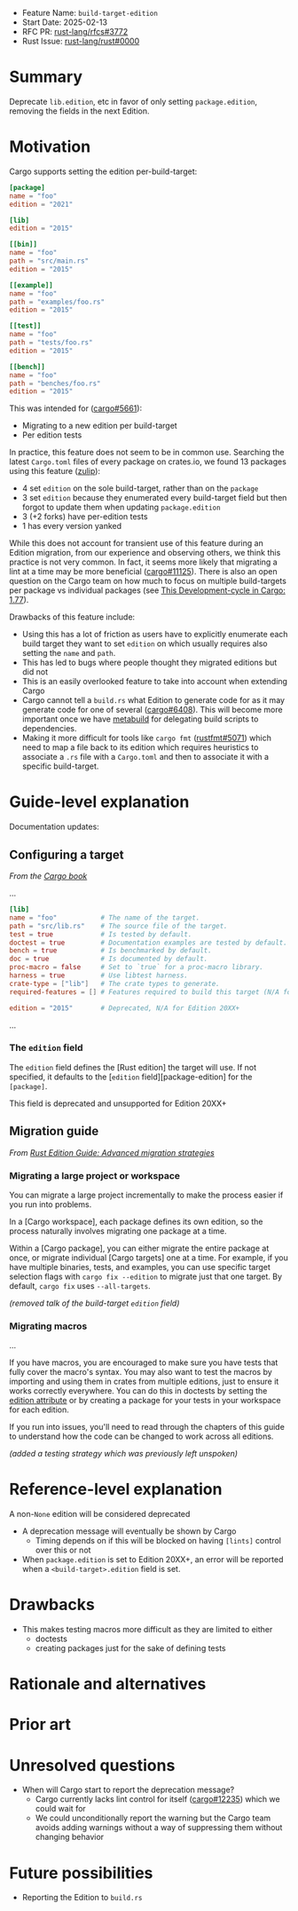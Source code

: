 - Feature Name: `build-target-edition`
- Start Date: 2025-02-13
- RFC PR: [rust-lang/rfcs#3772](https://github.com/rust-lang/rfcs/pull/3772)
- Rust Issue: [rust-lang/rust#0000](https://github.com/rust-lang/rust/issues/0000)

# Summary
[summary]: #summary

Deprecate `lib.edition`, etc in favor of only setting `package.edition`, removing the fields in the next Edition.

# Motivation
[motivation]: #motivation

Cargo supports setting the edition per-build-target:
```toml
[package]
name = "foo"
edition = "2021"

[lib]
edition = "2015"

[[bin]]
name = "foo"
path = "src/main.rs"
edition = "2015"

[[example]]
name = "foo"
path = "examples/foo.rs"
edition = "2015"

[[test]]
name = "foo"
path = "tests/foo.rs"
edition = "2015"

[[bench]]
name = "foo"
path = "benches/foo.rs"
edition = "2015"
```

This was intended for ([cargo#5661](https://github.com/rust-lang/cargo/issues/5661)):
- Migrating to a new edition per build-target
- Per edition tests

In practice, this feature does not seem to be in common use.
Searching the latest `Cargo.toml` files of every package on crates.io,
we found 13 packages using this feature
([zulip](https://rust-lang.zulipchat.com/#narrow/channel/246057-t-cargo/topic/Deprecate.20build-target.20.60edition.60.20field.3F/near/499047806)):
- 4 set `edition` on the sole build-target, rather than on the `package`
- 3 set `edition` because they enumerated every build-target field but then forgot to update them when updating `package.edition`
- 3 (+2 forks) have per-edition tests
- 1 has every version yanked

While this does not account for transient use of this feature during an Edition migration,
from our experience and observing others, we think this practice is not very common.
In fact, it seems more likely that migrating a lint at a time may be more beneficial
([cargo#11125](https://github.com/rust-lang/cargo/issues/11125#issuecomment-2641119791)).
There is also an open question on the Cargo team on how much to focus on multiple build-targets per package
vs individual packages
(see [This Development-cycle in Cargo: 1.77](https://blog.rust-lang.org/inside-rust/2024/02/13/this-development-cycle-in-cargo-1-77.html#when-to-use-packages-or-workspaces)).

Drawbacks of this feature include:
- Using this has a lot of friction as users have to explicitly
  enumerate each build target they want to set `edition` on which usually requires
  also setting the `name` and `path`.
- This has led to bugs where people thought they migrated editions but did not
- This is an easily overlooked feature to take into account when extending Cargo
- Cargo cannot tell a `build.rs` what Edition to generate code for as it may generate code for one of several
  ([cargo#6408](https://github.com/rust-lang/cargo/issues/6408)).
  This will become more important once we have [metabuild](https://github.com/rust-lang/cargo/issues/14903) for delegating build scripts to dependencies.
- Making it more difficult for tools like `cargo fmt`
  ([rustfmt#5071](https://github.com/rust-lang/rustfmt/pull/5071)) which need to map
  a file back to its edition which requires heuristics to associate a `.rs`
  file with a `Cargo.toml` and then to associate it with a specific build-target.

# Guide-level explanation
[guide-level-explanation]: #guide-level-explanation

Documentation updates:

## Configuring a target

*From the [Cargo book](https://doc.rust-lang.org/cargo/reference/cargo-targets.html#configuring-a-target)*

...

```toml
[lib]
name = "foo"           # The name of the target.
path = "src/lib.rs"    # The source file of the target.
test = true            # Is tested by default.
doctest = true         # Documentation examples are tested by default.
bench = true           # Is benchmarked by default.
doc = true             # Is documented by default.
proc-macro = false     # Set to `true` for a proc-macro library.
harness = true         # Use libtest harness.
crate-type = ["lib"]   # The crate types to generate.
required-features = [] # Features required to build this target (N/A for lib).

edition = "2015"       # Deprecated, N/A for Edition 20XX+
```

...

### The `edition` field

The `edition` field defines the [Rust edition] the target will use. If not
specified, it defaults to the [`edition` field][package-edition] for the
`[package]`.

This field is deprecated and unsupported for Edition 20XX+

## Migration guide

*From [Rust Edition Guide: Advanced migration strategies](https://doc.rust-lang.org/nightly/edition-guide/editions/advanced-migrations.html#migrating-a-large-project-or-workspace)*

### Migrating a large project or workspace

You can migrate a large project incrementally to make the process easier if you run into problems.

In a [Cargo workspace], each package defines its own edition, so the process naturally involves migrating one package at a time.

Within a [Cargo package], you can either migrate the entire package at once, or migrate individual [Cargo targets] one at a time.
For example, if you have multiple binaries, tests, and examples, you can use specific target selection flags with `cargo fix --edition` to migrate just that one target.
By default, `cargo fix` uses `--all-targets`.

*(removed talk of the build-target `edition` field)*

### Migrating macros

...

If you have macros, you are encouraged to make sure you have tests that fully
cover the macro's syntax. You may also want to test the macros by importing and
using them in crates from multiple editions, just to ensure it works correctly
everywhere.
You can do this in doctests by setting the [edition attribute](https://doc.rust-lang.org/stable/rustdoc/write-documentation/documentation-tests.html#attributes)
or by creating a package for your tests in your workspace for each edition.

If you run into issues, you'll need to read through the chapters of
this guide to understand how the code can be changed to work across all
editions.

*(added a testing strategy which was previously left unspoken)*

# Reference-level explanation
[reference-level-explanation]: #reference-level-explanation

A non-`None` edition will be considered deprecated
- A deprecation message will eventually be shown by Cargo
  - Timing depends on if this will be blocked on having `[lints]` control over this or not
- When `package.edition` is set to Edition 20XX+, an error will be reported when a `<build-target>.edition` field is set.

# Drawbacks
[drawbacks]: #drawbacks

- This makes testing macros more difficult as they are limited to either
  - doctests
  - creating packages just for the sake of defining tests

# Rationale and alternatives
[rationale-and-alternatives]: #rationale-and-alternatives

# Prior art
[prior-art]: #prior-art

# Unresolved questions
[unresolved-questions]: #unresolved-questions

- When will Cargo start to report the deprecation message?
  - Cargo currently lacks lint control for itself ([cargo#12235](https://github.com/rust-lang/cargo/issues/12235)) which we could wait for
  - We could unconditionally report the warning but the Cargo team avoids adding warnings without a way of suppressing them without changing behavior

# Future possibilities
[future-possibilities]: #future-possibilities

- Reporting the Edition to `build.rs`
